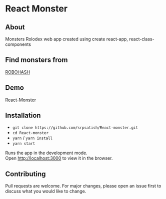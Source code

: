 # React Monster

## About

Monsters Rolodex web app created using create react-app, react-class-components

## Find monsters from 
[ROBOHASH](https://robohash.org/)


## Demo 
[React-Monster](https://srpsatish.github.io/React-monster/)


## Installation
* `git clone https://github.com/srpsatish/React-monster.git`
* `cd React-monster`
* `yarn` / `yarn install`
* `yarn start`

Runs the app in the development mode.<br />
Open [http://localhost:3000](http://localhost:3000) to view it in the browser.

## Contributing
Pull requests are welcome. For major changes, please open an issue first to discuss what you would like to change.
